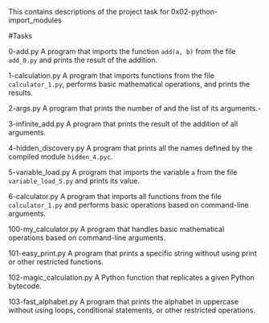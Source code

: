 This contains descriptions of the project task for 0x02-python-import_modules

#Tasks

0-add.py
A program that imports the function `add(a, b)` from the file `add_0.py` and prints the result of the addition.

1-calculation.py 
A program that imports functions from the file `calculator_1.py`, performs basic mathematical operations, and prints the results.

2-args.py
A program that prints the number of and the list of its arguments.-

3-infinite_add.py
A program that prints the result of the addition of all arguments.

4-hidden_discovery.py
A program that prints all the names defined by the compiled module `hidden_4.pyc`.

5-variable_load.py 
A program that imports the variable `a` from the file `variable_load_5.py` and prints its value.

6-calculator.py
A program that imports all functions from the file `calculator_1.py` and performs basic operations based on command-line arguments.

100-my_calculator.py
A program that handles basic mathematical operations based on command-line arguments.

101-easy_print.py
A program that prints a specific string without using print or other restricted functions.

102-magic_calculation.py
A Python function that replicates a given Python bytecode.

103-fast_alphabet.py
A program that prints the alphabet in uppercase without using loops, conditional statements, or other restricted operations.
